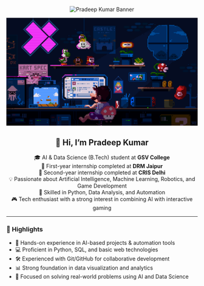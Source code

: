 <!-- Centered Banner -->
<p align="center">
  <img src="https://github.com/pradeepxkumar/pradeepxkumar/blob/main/banner.gif?raw=true" 
       alt="Pradeep Kumar Banner"
       width="1200">
</p>

<!-- GitHub Animation -->
<p align="center">
  <img src="https://github.com/HackerOSK/HackerOSK/blob/main/225813708-98b745f2-7d22-48cf-9150-083f1b00d6c9.gif?raw=true" 
       alt="GitHub Animation">
</p>

<!-- Intro -->
<h2 align="center">👋 Hi, I’m Pradeep Kumar</h2>
<p align="center">
  🎓 AI & Data Science (B.Tech) student at <strong>GSV College</strong> <br>
  📍 First-year internship completed at <strong>DRM Jaipur</strong> <br>
  📍 Second-year internship completed at <strong>CRIS Delhi</strong> <br>
  💡 Passionate about Artificial Intelligence, Machine Learning, Robotics, and Game Development <br>
  🔧 Skilled in Python, Data Analysis, and Automation <br>
  🎮 Tech enthusiast with a strong interest in combining AI with interactive gaming
</p>

---

### 🚀 Highlights
- 🤖 Hands-on experience in AI-based projects & automation tools  
- 💻 Proficient in Python, SQL, and basic web technologies  
- 🛠 Experienced with Git/GitHub for collaborative development  
- 📊 Strong foundation in data visualization and analytics  
- 🎯 Focused on solving real-world problems using AI and Data Science
